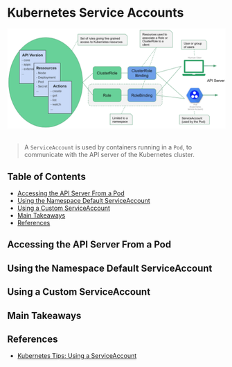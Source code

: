 # Kubernetes Service Accounts

<div align="center"><img src="assets/diagram.png" width="900"></div>
<br />

> A `ServiceAccount` is used by containers running in a `Pod`,
> to communicate with the API server of the Kubernetes cluster.


## Table of Contents

<!-- START doctoc generated TOC please keep comment here to allow auto update -->
<!-- DON'T EDIT THIS SECTION, INSTEAD RE-RUN doctoc TO UPDATE -->


- [Accessing the API Server From a Pod](#accessing-the-api-server-from-a-pod)
- [Using the Namespace Default ServiceAccount](#using-the-namespace-default-serviceaccount)
- [Using a Custom ServiceAccount](#using-a-custom-serviceaccount)
- [Main Takeaways](#main-takeaways)
- [References](#references)

<!-- END doctoc generated TOC please keep comment here to allow auto update -->


## Accessing the API Server From a Pod


## Using the Namespace Default ServiceAccount


## Using a Custom ServiceAccount


## Main Takeaways


## References

- [Kubernetes Tips: Using a ServiceAccount](https://medium.com/better-programming/k8s-tips-using-a-serviceaccount-801c433d0023)
